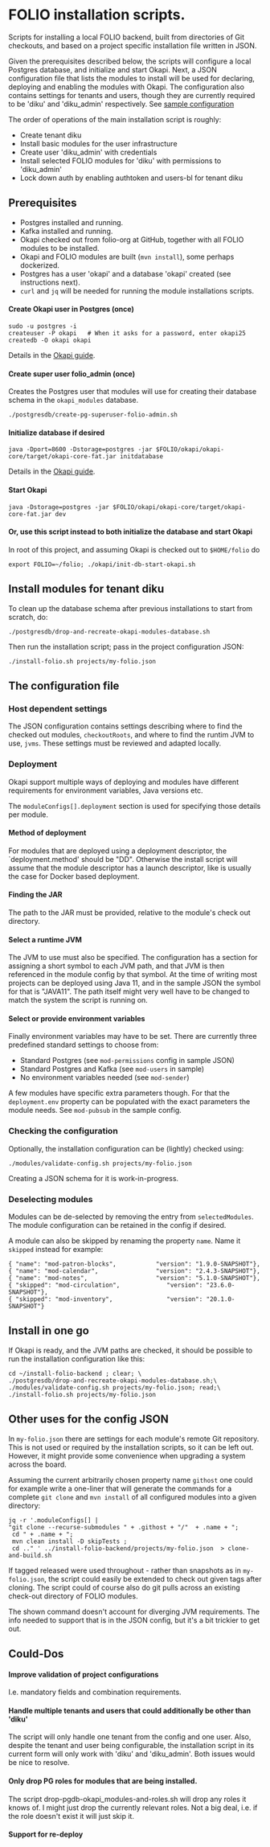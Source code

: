 # FOLIO installation scripts.

Scripts for installing a local FOLIO backend, built from directories of Git checkouts, and based on a project specific
installation file written in JSON.

Given the prerequisites described below, the scripts will configure a local Postgres database, and initialize and start
Okapi. Next, a JSON configuration file that lists the modules to install will be used for declaring, deploying and
enabling the modules with Okapi. The configuration also contains settings for tenants and users, though they are
currently required to be 'diku' and 'diku_admin' respectively. See [sample configuration](./projects/my-folio.json)

The order of operations of the main installation script is roughly:

* Create tenant diku
* Install basic modules for the user infrastructure
* Create user 'diku_admin' with credentials
* Install selected FOLIO modules for 'diku' with permissions to 'diku_admin'
* Lock down auth by enabling authtoken and users-bl for tenant diku

## Prerequisites

* Postgres installed and running.
* Kafka installed and running.
* Okapi checked out from folio-org at GitHub, together with all FOLIO modules to be installed.
* Okapi and FOLIO modules are built (`mvn install`), some perhaps dockerized.
* Postgres has a user 'okapi' and a database 'okapi' created (see instructions next).
* `curl` and `jq` will be needed for running the module installations scripts.

#### Create Okapi user in Postgres (once)

```
sudo -u postgres -i
createuser -P okapi   # When it asks for a password, enter okapi25
createdb -O okapi okapi
```

Details in the [Okapi guide](https://github.com/folio-org/folio-org.github.io/blob/5d80dd7d847ad16685965bd9e0d57f76f1dac40c/_remote/okapi/doc/guide.md#storage).

#### Create super user folio_admin (once)

Creates the Postgres user that modules will use for creating their database schema in the `okapi_modules` database.

`./postgresdb/create-pg-superuser-folio-admin.sh`

#### Initialize database if desired

`java -Dport=8600 -Dstorage=postgres -jar $FOLIO/okapi/okapi-core/target/okapi-core-fat.jar initdatabase`

Details in the [Okapi guide](https://github.com/folio-org/folio-org.github.io/blob/5d80dd7d847ad16685965bd9e0d57f76f1dac40c/_remote/okapi/doc/guide.md#storage).


#### Start Okapi

`java -Dstorage=postgres -jar $FOLIO/okapi/okapi-core/target/okapi-core-fat.jar dev`

#### Or, use this script instead to both initialize the database and start Okapi

In root of this project, and assuming Okapi is checked out to `$HOME/folio` do

`export FOLIO=~/folio; ./okapi/init-db-start-okapi.sh`

## Install modules for tenant diku

To clean up the database schema after previous installations to start from scratch, do:

`./postgresdb/drop-and-recreate-okapi-modules-database.sh`

Then run the installation script; pass in the project configuration JSON:

`./install-folio.sh projects/my-folio.json`

## The configuration file

### Host dependent settings
The JSON configuration contains settings describing where to find the checked out modules, `checkoutRoots`, and where to find the runtim JVM to use, `jvms`. These settings must be reviewed and adapted locally. 

### Deployment 
Okapi support multiple ways of deploying and modules have different requirements for environment variables, Java versions etc. 

The `moduleConfigs[].deployment` section is used for specifying those details per module. 

#### Method of deployment
For modules that are deployed using a deployment descriptor, the `deployment.method' should be "DD". Otherwise the install script will assume that the module descriptor has a launch descriptor, like is usually the case for Docker based deployment.

#### Finding the JAR
The path to the JAR must be provided, relative to the module's check out directory. 

#### Select a runtime JVM
The JVM to use must also be specified. The configuration has a section for assigning a short symbol to each JVM path, and that JVM is then referenced in the module config by that symbol. At the time of writing most projects can be deployed using Java 11, and in the sample JSON the symbol for that is "JAVA11". The path itself might very well have to be changed to match the system the script is running on.

#### Select or provide environment variables
Finally environment variables may have to be set. There are currently three predefined standard settings to choose from:

* Standard Postgres  (see `mod-permissions` config in sample JSON)
* Standard Postgres and Kafka (see `mod-users` in sample)
* No environment variables needed (see `mod-sender`)

A few modules have specific extra parameters though. For that the `deployment.env` property can be populated with the exact parameters the module needs. See `mod-pubsub` in the sample config. 


### Checking the configuration

Optionally, the installation configuration can be (lightly) checked using:

`./modules/validate-config.sh projects/my-folio.json`

Creating a JSON schema for it is work-in-progress.

### Deselecting modules

Modules can be de-selected by removing the entry from `selectedModules`. The module configuration can be retained in the
config if desired.

A module can also be skipped by renaming the property `name`. Name it `skipped` instead for example:

```
{ "name": "mod-patron-blocks",           "version": "1.9.0-SNAPSHOT"},
{ "name": "mod-calendar",                "version": "2.4.3-SNAPSHOT"},
{ "name": "mod-notes",                   "version": "5.1.0-SNAPSHOT"},
{ "skipped": "mod-circulation",             "version": "23.6.0-SNAPSHOT"},
{ "skipped": "mod-inventory",               "version": "20.1.0-SNAPSHOT"}
```

## Install in one go

If Okapi is ready, and the JVM paths are checked, it should be possible to run the installation configuration like this:

```
cd ~/install-folio-backend ; clear; \
./postgresdb/drop-and-recreate-okapi-modules-database.sh;\
./modules/validate-config.sh projects/my-folio.json; read;\
./install-folio.sh projects/my-folio.json
```

## Other uses for the config JSON

In `my-folio.json` there are settings for each module's remote Git repository. This is not used or required by the
installation scripts, so it can be left out. However, it might provide some convenience when upgrading a system across
the board.

Assuming the current arbitrarily chosen property name `githost` one could for example write a one-liner that will
generate the commands for a complete `git clone` and `mvn install` of all configured modules into a given directory:

```
jq -r '.moduleConfigs[] | 
"git clone --recurse-submodules " + .githost + "/"  + .name + ";
 cd " + .name + ";  
 mvn clean install -D skipTests ; 
 cd .." ' ../install-folio-backend/projects/my-folio.json  > clone-and-build.sh

```

If tagged released were used throughout - rather than snapshots as in `my-folio.json`, the script could easily be
extended to check out given tags after cloning. The script could of course also do git pulls across an existing
check-out directory of FOLIO modules.

The shown command doesn't account for diverging JVM requirements. The info needed to support that is in the JSON config,
but it's a bit trickier to get out.

## Could-Dos

#### Improve validation of project configurations

I.e. mandatory fields and combination requirements. 

#### Handle multiple tenants and users that could additionally be other than 'diku'

The script will only handle one tenant from the config and one user. Also, despite the tenant and user being
configurable, the installation script in its current form will only work with 'diku' and 'diku_admin'. Both issues would
be nice to resolve.

#### Only drop PG roles for modules that are being installed.

The script drop-pgdb-okapi_modules-and-roles.sh will drop any roles it knows of. I might just drop the currently
relevant roles. Not a big deal, i.e. if the role doesn't exist it will just skip it.

#### Support for re-deploy

